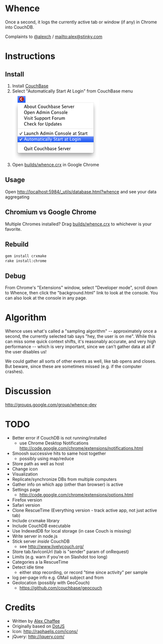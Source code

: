 # Whence

Once a second, it logs the currently active tab or window (if any) in Chrome into CouchDB.

Complaints to [@alexch](http://twitter.com/alexch) / <mailto:alex@stinky.com>

# Instructions

## Install

1. Install [CouchBase](http://www.couchbase.com/downloads/couchbase-server/community)
2. Select "Automatically Start At Login" from CouchBase menu ![CouchBase menu](automatically-start-couchbase.png)
3. Open [builds/whence.crx](builds/whence.crx) in Google Chrome

## Usage

Open <http://localhost:5984/_utils/database.html?whence> and see your data aggregating

## Chromium vs Google Chrome

Multiple Chromes installed? Drag [builds/whence.crx](builds/whence.crx) to whichever is your favorite.
    
## Rebuild

    gem install crxmake
    rake install:chrome
    
## Debug

From Chrome's "Extensions" window, select "Developer mode", scroll down to Whence, then click the "background.html" link to look at the console. You can also look at the console in any page.

# Algorithm

Whence uses what's called a "sampling algorithm" -- approximately once a second, the currently selected tab says "hey, the user is on me". While this can miss some quick context shifts, it's reasonably accurate, and very high performance -- which is very important, since we can't gather data at all if the user disables us!

We could gather all sorts of other events as well, like tab opens and closes. But beware, since these are sometimes missed (e.g. if the computer crashes).

# Discussion

<http://groups.google.com/group/whence-dev>

# TODO

* Better error if CouchDB is not running/installed
  * use Chrome Desktop Notifications http://code.google.com/chrome/extensions/notifications.html
* Smoosh successive hits to same host together
  *   possibly using map/reduce
* Store path as well as host
* Change icon
* Visualization
* Replicate/synchronize DBs from multiple computers
* Gather info on which app (other than browser) is active
* Settings page
  *    http://code.google.com/chrome/extensions/options.html
* Firefox version
* Safari version
* Clone RescueTime (Everything version - track active app, not just active tab)
* Include crxmake library
* Include CouchDB executable
* Use IndexedDB for local storage (in case Couch is missing)  
* Write server in node.js
* Stick server *inside* CouchDB
  *   see http://www.livelycouch.org/
* Store tab.favIconUrl (tab is "sender" param of onRequest)
* Limits (e.g. warn if you're on Slashdot too long)
* Categories a la RescueTime
* Detect idle time
  * either stop recording, or record "time since activity" per sample
* log per-page info e.g. GMail subject and from
* Geolocation (possibly with GeoCouch)
  *  https://github.com/couchbase/geocouch
  
  
# Credits

- Written by [Alex Chaffee](http://alexch.github.com)
- Originally based on [DotJS](http://github.com/defunkt/dotjs)
- Icon: <http://raphaeljs.com/icons/>
- jQuery: <http://jquery.com/>

